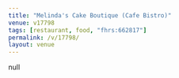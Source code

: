 ```yaml
---
title: "Melinda's Cake Boutique (Cafe Bistro)"
venue: v17798
tags: [restaurant, food, "fhrs:662817"]
permalink: /v/17798/
layout: venue
---
```

null